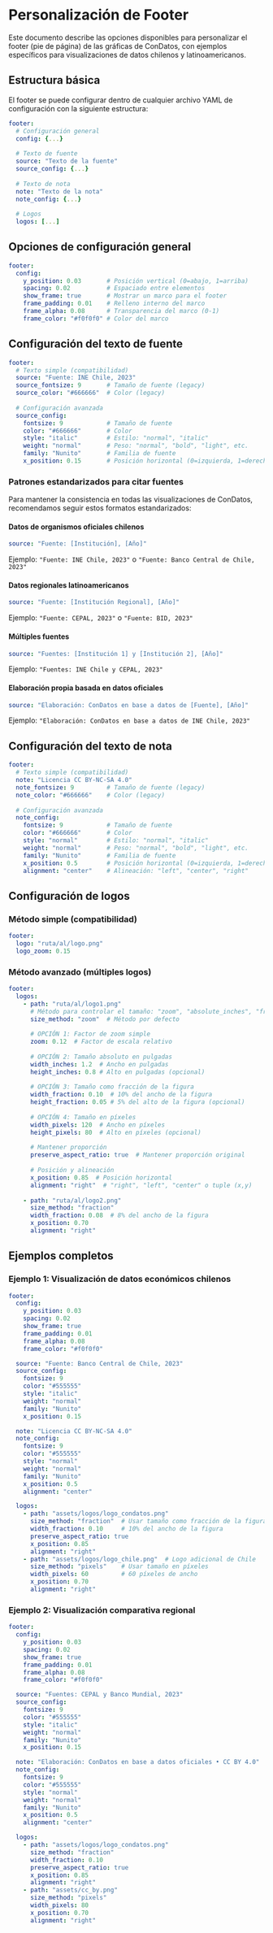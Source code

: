 # Personalización de Footer

Este documento describe las opciones disponibles para personalizar el footer (pie de página) de las gráficas de ConDatos, con ejemplos específicos para visualizaciones de datos chilenos y latinoamericanos.

## Estructura básica

El footer se puede configurar dentro de cualquier archivo YAML de configuración con la siguiente estructura:

```yaml
footer:
  # Configuración general
  config: {...}
  
  # Texto de fuente
  source: "Texto de la fuente"
  source_config: {...}
  
  # Texto de nota
  note: "Texto de la nota"
  note_config: {...}
  
  # Logos
  logos: [...]
```

## Opciones de configuración general

```yaml
footer:
  config:
    y_position: 0.03       # Posición vertical (0=abajo, 1=arriba)
    spacing: 0.02          # Espaciado entre elementos
    show_frame: true       # Mostrar un marco para el footer
    frame_padding: 0.01    # Relleno interno del marco
    frame_alpha: 0.08      # Transparencia del marco (0-1)
    frame_color: "#f0f0f0" # Color del marco
```

## Configuración del texto de fuente

```yaml
footer:
  # Texto simple (compatibilidad)
  source: "Fuente: INE Chile, 2023"
  source_fontsize: 9       # Tamaño de fuente (legacy)
  source_color: "#666666"  # Color (legacy)
  
  # Configuración avanzada
  source_config:
    fontsize: 9            # Tamaño de fuente
    color: "#666666"       # Color
    style: "italic"        # Estilo: "normal", "italic"
    weight: "normal"       # Peso: "normal", "bold", "light", etc.
    family: "Nunito"       # Familia de fuente
    x_position: 0.15       # Posición horizontal (0=izquierda, 1=derecha)
```

### Patrones estandarizados para citar fuentes

Para mantener la consistencia en todas las visualizaciones de ConDatos, recomendamos seguir estos formatos estandarizados:

#### Datos de organismos oficiales chilenos

```yaml
source: "Fuente: [Institución], [Año]"
```

Ejemplo: `"Fuente: INE Chile, 2023"` o `"Fuente: Banco Central de Chile, 2023"`

#### Datos regionales latinoamericanos

```yaml
source: "Fuente: [Institución Regional], [Año]"
```

Ejemplo: `"Fuente: CEPAL, 2023"` o `"Fuente: BID, 2023"`

#### Múltiples fuentes

```yaml
source: "Fuentes: [Institución 1] y [Institución 2], [Año]"
```

Ejemplo: `"Fuentes: INE Chile y CEPAL, 2023"`

#### Elaboración propia basada en datos oficiales

```yaml
source: "Elaboración: ConDatos en base a datos de [Fuente], [Año]"
```

Ejemplo: `"Elaboración: ConDatos en base a datos de INE Chile, 2023"`

## Configuración del texto de nota

```yaml
footer:
  # Texto simple (compatibilidad)
  note: "Licencia CC BY-NC-SA 4.0"
  note_fontsize: 9         # Tamaño de fuente (legacy)
  note_color: "#666666"    # Color (legacy)
  
  # Configuración avanzada
  note_config:
    fontsize: 9            # Tamaño de fuente
    color: "#666666"       # Color
    style: "normal"        # Estilo: "normal", "italic"
    weight: "normal"       # Peso: "normal", "bold", "light", etc.
    family: "Nunito"       # Familia de fuente
    x_position: 0.5        # Posición horizontal (0=izquierda, 1=derecha)
    alignment: "center"    # Alineación: "left", "center", "right"
```

## Configuración de logos

### Método simple (compatibilidad)

```yaml
footer:
  logo: "ruta/al/logo.png"
  logo_zoom: 0.15
```

### Método avanzado (múltiples logos)

```yaml
footer:
  logos:
    - path: "ruta/al/logo1.png"
      # Método para controlar el tamaño: "zoom", "absolute_inches", "fraction", "pixels"
      size_method: "zoom"  # Método por defecto
      
      # OPCIÓN 1: Factor de zoom simple
      zoom: 0.12  # Factor de escala relativo
      
      # OPCIÓN 2: Tamaño absoluto en pulgadas
      width_inches: 1.2  # Ancho en pulgadas
      height_inches: 0.8 # Alto en pulgadas (opcional)
      
      # OPCIÓN 3: Tamaño como fracción de la figura
      width_fraction: 0.10  # 10% del ancho de la figura
      height_fraction: 0.05 # 5% del alto de la figura (opcional)
      
      # OPCIÓN 4: Tamaño en píxeles
      width_pixels: 120  # Ancho en píxeles
      height_pixels: 80  # Alto en píxeles (opcional)
      
      # Mantener proporción
      preserve_aspect_ratio: true  # Mantener proporción original
      
      # Posición y alineación
      x_position: 0.85  # Posición horizontal
      alignment: "right"  # "right", "left", "center" o tuple (x,y)
    
    - path: "ruta/al/logo2.png"
      size_method: "fraction"
      width_fraction: 0.08  # 8% del ancho de la figura
      x_position: 0.70
      alignment: "right"
```

## Ejemplos completos

### Ejemplo 1: Visualización de datos económicos chilenos

```yaml
footer:
  config:
    y_position: 0.03
    spacing: 0.02
    show_frame: true
    frame_padding: 0.01
    frame_alpha: 0.08
    frame_color: "#f0f0f0"

  source: "Fuente: Banco Central de Chile, 2023"
  source_config:
    fontsize: 9
    color: "#555555"
    style: "italic"
    weight: "normal"
    family: "Nunito"
    x_position: 0.15

  note: "Licencia CC BY-NC-SA 4.0"
  note_config:
    fontsize: 9
    color: "#555555"
    style: "normal"
    weight: "normal"
    family: "Nunito"
    x_position: 0.5
    alignment: "center"

  logos:
    - path: "assets/logos/logo_condatos.png"
      size_method: "fraction"  # Usar tamaño como fracción de la figura
      width_fraction: 0.10     # 10% del ancho de la figura
      preserve_aspect_ratio: true
      x_position: 0.85
      alignment: "right"
    - path: "assets/logos/logo_chile.png"  # Logo adicional de Chile
      size_method: "pixels"    # Usar tamaño en píxeles
      width_pixels: 60         # 60 píxeles de ancho
      x_position: 0.70
      alignment: "right"
```

### Ejemplo 2: Visualización comparativa regional

```yaml
footer:
  config:
    y_position: 0.03
    spacing: 0.02
    show_frame: true
    frame_padding: 0.01
    frame_alpha: 0.08
    frame_color: "#f0f0f0"

  source: "Fuentes: CEPAL y Banco Mundial, 2023"
  source_config:
    fontsize: 9
    color: "#555555"
    style: "italic"
    weight: "normal"
    family: "Nunito"
    x_position: 0.15

  note: "Elaboración: ConDatos en base a datos oficiales • CC BY 4.0"
  note_config:
    fontsize: 9
    color: "#555555"
    style: "normal"
    weight: "normal"
    family: "Nunito"
    x_position: 0.5
    alignment: "center"

  logos:
    - path: "assets/logos/logo_condatos.png"
      size_method: "fraction"
      width_fraction: 0.10
      preserve_aspect_ratio: true
      x_position: 0.85
      alignment: "right"
    - path: "assets/cc_by.png"
      size_method: "pixels"
      width_pixels: 80
      x_position: 0.70
      alignment: "right"
```
